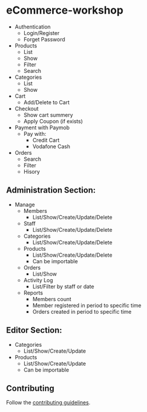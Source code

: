 # eCommerce-workshop

- Authentication
  - Login/Register
  - Forget Password
- Products
  - List
  - Show
  - Filter
  - Search
- Categories
  - List
  - Show
- Cart
  - Add/Delete to Cart
- Checkout
  - Show cart summery
  - Apply Coupon (if exists)
- Payment with Paymob
  - Pay with: 
    - Credit Cart
    - Vodafone Cash
- Orders
  - Search
  - Filter
  - Hisory

## Administration Section: 

- Manage 
  - Members
    - List/Show/Create/Update/Delete
  - Staff
    - List/Show/Create/Update/Delete
  - Categories
    - List/Show/Create/Update/Delete
  - Products
    - List/Show/Create/Update/Delete
    - Can be importable
  - Orders
      - List/Show
  - Activity Log
    - List/Filter by staff or date
  - Reports
    - Members count
    - Member registered in period to specific time
    - Orders created in period to specific time
  
## Editor Section: 
  
  - Categories
    - List/Show/Create/Update
  - Products
    - List/Show/Create/Update
    - Can be importable
    
    
## Contributing

Follow the [contributing guidelines](CONTRIBUTING.md).

